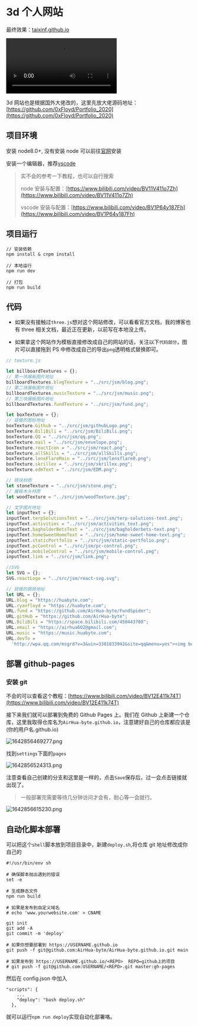 # 3d 个人网站

最终效果：[taixinf.github.io](taixinf.github.io)

<video autoplay src="https://assets.huabyte.com/blog/image/Tab-1645529042263.webm"></video>

3d 网站也是根据国外大佬改的，这里先放大佬源码地址：[https://github.com/0xFloyd/Portfolio_2020](https://github.com/0xFloyd/Portfolio_2020)

## 项目环境

安装 node8.0+, 没有安装 node 可以前往[官网](https://nodejs.org/zh-cn/)安装

安装一个编辑器，推荐[vscode](https://code.visualstudio.com/)

> 实不会的参考一下教程，也可以自行搜索
>
> node 安装与配置：[https://www.bilibili.com/video/BV11V411o7Zh](https://www.bilibili.com/video/BV11V411o7Zh)
>
> vscode 安装与配置：[https://www.bilibili.com/video/BV1P64y187Fh](https://www.bilibili.com/video/BV1P64y187Fh)

## 项目运行

```
// 安装依赖
npm install & cnpm install

// 本地运行
npm run dev

// 打包
npm run build
```

## 代码

- 如果没有接触过`three.js`想对这个网站修改，可以看看官方文档，我的博客也有 three 相关文档，最近正在更新，以前写在本地没上传。

- 如果拿这个网站作为模板直接修改成自己的网站的话，关注以下`代码部分`，图片可以直接拖到 PS 中修改成自己的导出`png`透明格式替换即可。

```js
// texture.js

let billboardTextures = {};
// 第一块展板图片地址
billboardTextures.blogTexture = "../src/jsm/blog.png";
// 第二块展板图片地址
billboardTextures.musicTexture = "../src/jsm/music.png";
// 第三块展板图片地址
billboardTextures.fundTexture = "../src/jsm/fund.png";

let boxTexture = {};
// 链接的图标地址
boxTexture.Github = "../src/jsm/githubLogo.png";
boxTexture.BiliBili = "../src/jsm/BiliBili.png";
boxTexture.QQ = "../src/jsm/qq.png";
boxTexture.mail = "../src/jsm/envelope.png";
boxTexture.reactIcon = "../src/jsm/react.png";
boxTexture.allSkills = "../src/jsm/allSkills.png";
boxTexture.lensFlareMain = "../src/jsm/lensflare0.png";
boxTexture.skrillex = "../src/jsm/skrillex.png";
boxTexture.edmText = "../src/jsm/EDM.png";

// 砖块材质
let stoneTexture = "../src/jsm/stone.png";
// 展板木头材质
let woodTexture = "../src/jsm/woodTexture.jpg";

// 文字图片地址
let inputText = {};
inputText.terpSolutionsText = "../src/jsm/terp-solutions-text.png";
inputText.activities = "../src/jsm/activities_text.png";
inputText.bagholderBetsText = "../src/jsm/bagholderbets-text.png";
inputText.homeSweetHomeText = "../src/jsm/home-sweet-home-text.png";
inputText.staticPortfolio = "../src/jsm/static-portfolio.png";
inputText.pcControl = "../src/jsm/pc-control.png";
inputText.mobileControl = "../src/jsm/mobile-control.png";
inputText.link = "../src/jsm/link.png";

//SVG
let SVG = {};
SVG.reactLogo = "../src/jsm/react-svg.svg";

// 链接的跳转地址
let URL = {};
URL.blog = "https://huabyte.com";
URL.ryanfloyd = "https://huabyte.com";
URL.fund = "https://github.com/AirHua-byte/FundSpider";
URL.gitHub = "https://github.com/AirHua-byte";
URL.BiliBili = "https://space.bilibili.com/450443708";
URL.email = "https://airhua602@gmail.com";
URL.music = "https://music.huabyte.com";
URL.devTo =
  'http://wpa.qq.com/msgrd?v=3&uin=3301833942&site=qq&menu=yes"><img border="0" src="http://wpa.qq.com/pa?p=2:3301833942:41';
```

## 部署 github-pages

### 安装 git

不会的可以查看这个教程：[https://www.bilibili.com/video/BV12E411k74T](https://www.bilibili.com/video/BV12E411k74T)

接下来我们就可以部署到免费的 Github Pages 上。我们在 Github 上新建一个仓库，这里我取得仓库名为`AirHua-byte.github.io`，注意建好自己的仓库都应该是(你的用户名.github.io)

![1642856469277.png](https://p9-juejin.byteimg.com/tos-cn-i-k3u1fbpfcp/e1da9488e0984d94b0be2e91229d17bc~tplv-k3u1fbpfcp-watermark.image?)

找到`settings`下面的`pages`

![1642856524313.png](https://p3-juejin.byteimg.com/tos-cn-i-k3u1fbpfcp/8f6ef96c1e074c639580daabfb935b09~tplv-k3u1fbpfcp-watermark.image?)

注意查看自己创建的分支和这里是一样的，点击`Save`保存后，过一会点击链接就出现了。

> 一般部署完需要等待几分钟访问才会有，耐心等一会就行。

![1642856615230.png](https://p1-juejin.byteimg.com/tos-cn-i-k3u1fbpfcp/8edf097917fb4c7294fb43b6fd9fa7c0~tplv-k3u1fbpfcp-watermark.image?)

## 自动化脚本部署

可以把这个`shell`脚本放到项目目录中，新建`deploy.sh`,将仓库 git 地址修改成你自己的

```shell
#!/usr/bin/env sh

# 确保脚本抛出遇到的错误
set -e

# 生成静态文件
npm run build

# 如果是发布到自定义域名
# echo 'www.yourwebsite.com' > CNAME

git init
git add -A
git commit -m 'deploy'

# 如果你想要部署到 https://USERNAME.github.io
git push -f git@github.com:AirHua-byte/AirHua-byte.github.io.git main

# 如果发布到 https://USERNAME.github.io/<REPO>  REPO=github上的项目
# git push -f git@github.com:USERNAME/<REPO>.git master:gh-pages

```

然后在 config.json 中加入

```
"scripts": {
	...
    "deploy": "bash deploy.sh"
  },
```

就可以运行`npm run deploy`实现自动化部署咯。
